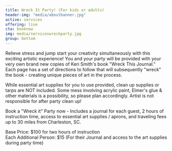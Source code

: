 ```yaml
---
title: Wreck It Party! (For kids or adults)
header-img: "media/aboutbanner.jpg"
active: services
offering: live
cta: booknow
img: media/serviceswreckparty.jpg
group: bottom
---
```


Relieve stress and jump start your creativity simultaneously with this exciting artistic experience! You and your party will be provided with your very own brand new copies of Keri Smith's book "Wreck This Journal." Each page has a set of directions to follow that will subsequently "wreck" the book - creating unique pieces of art in the process. 
<!--more-->

While essential art supplies for you to use provided, clean up supplies or tarps are NOT included. Some mess involving acrylic paint, Elmer's glue & other materials is a possibility, so please plan accordingly. Artist is not responsible for after party clean up!


Book a "Wreck it" Party now - Includes a journal for each guest, 2 hours of instruction time, access to essential art supplies / aprons, and traveling fees up to 30 miles from Charleston, SC. 

Base Price: $100 for two hours of instruction <br>
Each Additional Person: $15 (For their Journal and access to the art supplies during party time)

